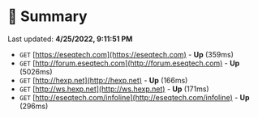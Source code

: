 # 📖 Summary
Last updated: **4/25/2022, 9:11:51 PM**

- `GET` [https://eseqtech.com](https://eseqtech.com) - **Up** (359ms)
- `GET` [http://forum.eseqtech.com](http://forum.eseqtech.com) - **Up** (5026ms)
- `GET` [http://hexp.net](http://hexp.net) - **Up** (166ms)
- `GET` [http://ws.hexp.net](http://ws.hexp.net) - **Up** (171ms)
- `GET` [http://eseqtech.com/infoline](http://eseqtech.com/infoline) - **Up** (296ms)
